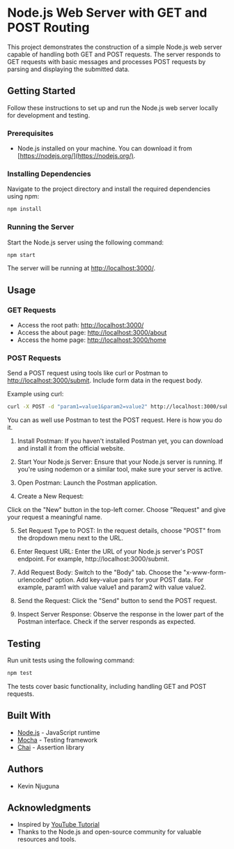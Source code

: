 # Node.js Web Server with GET and POST Routing

This project demonstrates the construction of a simple Node.js web server capable of handling both GET and POST requests. The server responds to GET requests with basic messages and processes POST requests by parsing and displaying the submitted data.

## Getting Started

Follow these instructions to set up and run the Node.js web server locally for development and testing.

### Prerequisites

- Node.js installed on your machine. You can download it from [https://nodejs.org/](https://nodejs.org/).

### Installing Dependencies

Navigate to the project directory and install the required dependencies using npm:

```bash
npm install
```

### Running the Server

Start the Node.js server using the following command:

```bash
npm start
```

The server will be running at [http://localhost:3000/](http://localhost:3000/).

## Usage

### GET Requests

- Access the root path: [http://localhost:3000/](http://localhost:3000/)
- Access the about page: [http://localhost:3000/about](http://localhost:3000/about)
- Access the home page: [http://localhost:3000/home](http://localhost:3000/home)

### POST Requests

Send a POST request using tools like curl or Postman to [http://localhost:3000/submit](http://localhost:3000/submit). Include form data in the request body.

Example using curl:

```bash
curl -X POST -d "param1=value1&param2=value2" http://localhost:3000/submit
```
You can as well use Postman to test the POST request. Here is how you do it.
1. Install Postman:
If you haven't installed Postman yet, you can download and install it from the official website.

2. Start Your Node.js Server:
Ensure that your Node.js server is running. If you're using nodemon or a similar tool, make sure your server is active.

3. Open Postman:
Launch the Postman application.

4. Create a New Request:

Click on the "New" button in the top-left corner.
Choose "Request" and give your request a meaningful name.

5. Set Request Type to POST:
In the request details, choose "POST" from the dropdown menu next to the URL.

6. Enter Request URL:
Enter the URL of your Node.js server's POST endpoint. For example, http://localhost:3000/submit.

7. Add Request Body:
Switch to the "Body" tab.
Choose the "x-www-form-urlencoded" option.
Add key-value pairs for your POST data. For example, param1 with value value1 and param2 with value value2.

8. Send the Request:
Click the "Send" button to send the POST request.

9. Inspect Server Response:
Observe the response in the lower part of the Postman interface.
Check if the server responds as expected.

## Testing

Run unit tests using the following command:

```bash
npm test
```

The tests cover basic functionality, including handling GET and POST requests.

## Built With

- [Node.js](https://nodejs.org/) - JavaScript runtime
- [Mocha](https://mochajs.org/) - Testing framework
- [Chai](https://www.chaijs.com/) - Assertion library

## Authors

- Kevin Njuguna

## Acknowledgments

- Inspired by [YouTube Tutorial](https://www.youtube.com/watch?v=R5uwuG1wPR8)
- Thanks to the Node.js and open-source community for valuable resources and tools.
